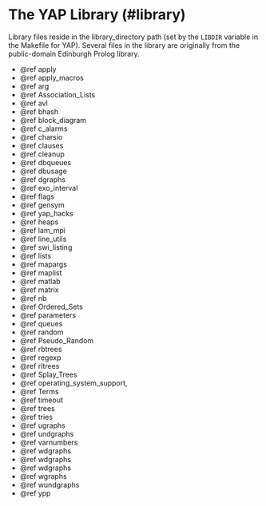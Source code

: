 The YAP Library (#library)
==============

  Library files reside in the library_directory path (set by the
  `LIBDIR` variable in the Makefile for YAP). Several files in the
  library are originally from the public-domain Edinburgh Prolog library.

- @ref apply
- @ref apply_macros
- @ref arg
- @ref Association_Lists
- @ref avl
- @ref bhash
- @ref block_diagram
- @ref c_alarms
- @ref charsio
- @ref clauses
- @ref cleanup
- @ref dbqueues
- @ref dbusage
- @ref dgraphs
- @ref exo_interval
- @ref flags
- @ref gensym
- @ref yap_hacks
- @ref heaps
- @ref lam_mpi
- @ref line_utils
- @ref swi_listing
- @ref lists
- @ref mapargs
- @ref maplist
- @ref matlab
- @ref matrix
- @ref nb
- @ref Ordered_Sets
- @ref parameters
- @ref queues
- @ref random
- @ref Pseudo_Random
- @ref rbtrees
- @ref regexp
- @ref rltrees
- @ref Splay_Trees
- @ref operating_system_support,
- @ref Terms
- @ref timeout
- @ref trees
- @ref tries
- @ref ugraphs
- @ref undgraphs
- @ref varnumbers
- @ref wdgraphs
- @ref wdgraphs
- @ref wdgraphs
- @ref wgraphs
- @ref wundgraphs
- @ref ypp
